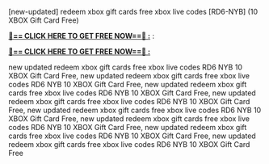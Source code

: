 [new-updated] redeem xbox gift cards free xbox live codes [RD6-NYB] (10 XBOX Gift Card Free)

**[🔴== CLICK HERE TO GET FREE NOW==🔴 :](https://oercommons.s3.amazonaws.com/media/courseware/relatedresource/file/all-zit.html)**
:

**[🔴== CLICK HERE TO GET FREE NOW==🔴 :](https://oercommons.s3.amazonaws.com/media/courseware/relatedresource/file/gift-zit.html)**

 new updated redeem xbox gift cards free xbox live codes RD6 NYB 10 XBOX Gift Card Free, new updated redeem xbox gift cards free xbox live codes RD6 NYB 10 XBOX Gift Card Free, new updated redeem xbox gift cards free xbox live codes RD6 NYB 10 XBOX Gift Card Free, new updated redeem xbox gift cards free xbox live codes RD6 NYB 10 XBOX Gift Card Free, new updated redeem xbox gift cards free xbox live codes RD6 NYB 10 XBOX Gift Card Free, new updated redeem xbox gift cards free xbox live codes RD6 NYB 10 XBOX Gift Card Free, new updated redeem xbox gift cards free xbox live codes RD6 NYB 10 XBOX Gift Card Free, new updated redeem xbox gift cards free xbox live codes RD6 NYB 10 XBOX Gift Card Free
